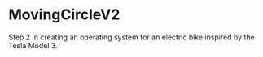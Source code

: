 # MovingCircleV2
Step 2 in creating an operating system for an electric bike inspired by the Tesla Model 3.
